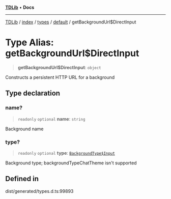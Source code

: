 [**TDLib**](../../../../../../README.md) • **Docs**

***

[TDLib](../../../../../../modules.md) / [index](../../../../../README.md) / [types](../../../README.md) / [default](../README.md) / getBackgroundUrl$DirectInput

# Type Alias: getBackgroundUrl$DirectInput

> **getBackgroundUrl$DirectInput**: `object`

Constructs a persistent HTTP URL for a background

## Type declaration

### name?

> `readonly` `optional` **name**: `string`

Background name

### type?

> `readonly` `optional` **type**: [`BackgroundType$Input`](BackgroundType$Input.md)

Background type; backgroundTypeChatTheme isn't supported

## Defined in

dist/generated/types.d.ts:99893
